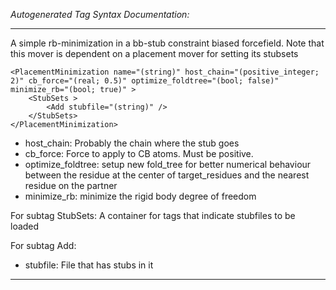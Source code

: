 _Autogenerated Tag Syntax Documentation:_

---
A simple rb-minimization in a bb-stub constraint biased forcefield. Note that this mover is dependent on a placement mover for setting its stubsets

```
<PlacementMinimization name="(string)" host_chain="(positive_integer; 2)" cb_force="(real; 0.5)" optimize_foldtree="(bool; false)" minimize_rb="(bool; true)" >
    <StubSets >
        <Add stubfile="(string)" />
    </StubSets>
</PlacementMinimization>
```

-   host_chain: Probably the chain where the stub goes
-   cb_force: Force to apply to CB atoms.  Must be positive.
-   optimize_foldtree: setup new fold_tree for better numerical behaviour between the residue at the center of target_residues and the nearest residue on the partner
-   minimize_rb: minimize the rigid body degree of freedom


For subtag StubSets: A container for tags that indicate stubfiles to be loaded



For subtag Add: 

-   stubfile: File that has stubs in it

---
